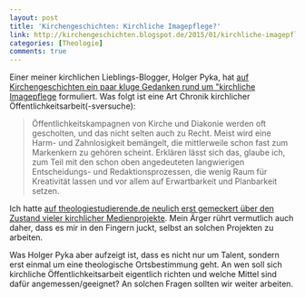 ```yaml
---
layout: post
title: 'Kirchengeschichten: Kirchliche Imagepflege?'
link: http://kirchengeschichten.blogspot.de/2015/01/kirchliche-imagepflege.html
categories: [Theologie]
comments: true
---
```


Einer meiner kirchlichen Lieblings-Blogger, Holger Pyka, hat [auf Kirchengeschichten ein paar kluge Gedanken rund um "kirchliche Imagepflege](http://kirchengeschichten.blogspot.de/2015/01/kirchliche-imagepflege.html) formuliert. Was folgt ist eine Art Chronik kirchlicher Öffentlichkeitsarbeit(-sversuche):

> Öffentlichkeitskampagnen von Kirche und Diakonie werden oft gescholten, und das nicht selten auch zu Recht. Meist wird eine Harm- und Zahnlosigkeit bemängelt, die mittlerweile schon fast zum Markenkern zu gehören scheint. Erklären lässt sich das, glaube ich, zum Teil mit den schon oben angedeuteten langwierigen Entscheidungs- und Redaktionsprozessen, die wenig Raum für Kreativität lassen und vor allem auf Erwartbarkeit und Planbarkeit setzen. 

Ich hatte [auf theologiestudierende.de neulich erst gemeckert über den Zustand vieler kirchlicher Medienprojekte](http://www.theologiestudierende.de/2015/01/07/fuer-mehr-qualitaet-in-kirchlichen-online-angeboten/). Mein Ärger rührt vermutlich auch daher, dass es mir in den Fingern juckt, selbst an solchen Projekten zu arbeiten.

Was Holger Pyka aber aufzeigt ist, dass es nicht nur um Talent, sondern erst einmal um eine theologische Ortsbestimmung geht. An wen soll sich kirchliche Öffentlichkeitsarbeit eigentlich richten und welche Mittel sind dafür angemessen/geeignet? An solchen Fragen sollten wir weiter arbeiten.